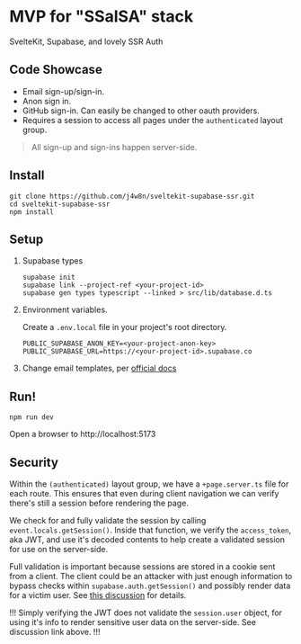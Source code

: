 # MVP for "SSalSA" stack

SvelteKit, Supabase, and lovely SSR Auth

## Code Showcase

- Email sign-up/sign-in.
- Anon sign in.
- GitHub sign-in. Can easily be changed to other oauth providers.
- Requires a session to access all pages under the `authenticated` layout group.

> All sign-up and sign-ins happen server-side.

## Install

```
git clone https://github.com/j4w8n/sveltekit-supabase-ssr.git
cd sveltekit-supabase-ssr
npm install
```

## Setup

1. Supabase types
    ```
    supabase init
    supabase link --project-ref <your-project-id>
    supabase gen types typescript --linked > src/lib/database.d.ts
    ```

2. Environment variables.
    
    Create a `.env.local` file in your project's root directory.
    ```
    PUBLIC_SUPABASE_ANON_KEY=<your-project-anon-key>
    PUBLIC_SUPABASE_URL=https://<your-project-id>.supabase.co
    ```

3. Change email templates, per [official docs](https://supabase.com/docs/guides/auth/server-side/email-based-auth-with-pkce-flow-for-ssr?framework=sveltekit#update-email-templates-with-url-for-api-endpoint)

## Run!

```
npm run dev
```

Open a browser to http://localhost:5173

## Security

Within the `(authenticated)` layout group, we have a `+page.server.ts` file for each route. This ensures that even during client navigation we can verify there's still a session before rendering the page.

We check for and fully validate the session by calling `event.locals.getSession()`. Inside that function, we verify the `access_token`, aka JWT, and use it's decoded contents to help create a validated session for use on the server-side.

Full validation is important because sessions are stored in a cookie sent from a client. The client could be an attacker with just enough information to bypass checks within `supabase.auth.getSession()` and possibly render data for a victim user. See [this discussion](https://github.com/orgs/supabase/discussions/23224) for details.

!!! Simply verifying the JWT does not validate the `session.user` object, for using it's info to render sensitive user data on the server-side. See discussion link above. !!!
